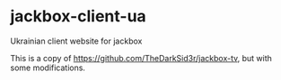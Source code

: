 # jackbox-client-ua
Ukrainian client website for jackbox

This is a copy of https://github.com/TheDarkSid3r/jackbox-tv, but with some modifications.

